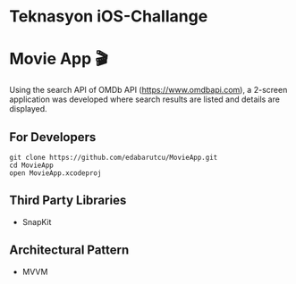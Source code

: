 # Teknasyon iOS-Challange

# Movie App 🎬

Using the search API of OMDb API (https://www.omdbapi.com), a 2-screen application was developed where search results are listed and details are displayed.

## For Developers

```
git clone https://github.com/edabarutcu/MovieApp.git
cd MovieApp
open MovieApp.xcodeproj
```
 ## Third Party Libraries 
 - SnapKit
 
 ## Architectural Pattern
 - MVVM
